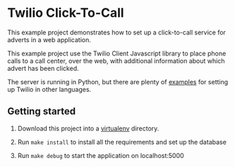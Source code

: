 # Twilio Click-To-Call

This example project demonstrates how to set up a click-to-call service
for adverts in a web application.

This example project use the Twilio Client Javascript library to place phone
calls to a call center, over the web, with additional information about which advert has been
clicked.

The server is running in Python, but there are plenty of [examples][1] for setting
up Twilio in other languages.

## Getting started

1. Download this project into a [virtualenv][2] directory.

2. Run ```make install``` to install all the requirements and set up the database

3. Run ```make debug``` to start the application on localhost:5000


[1]: https://www.twilio.com/docs/quickstart
[2]: http://www.virtualenv.org/en/latest/
